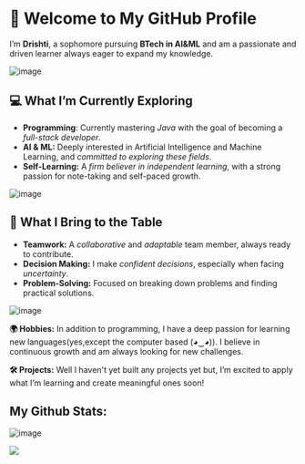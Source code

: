 # 👋 Welcome to My GitHub Profile
I’m **Drishti**, a sophomore pursuing **BTech in AI&ML** and am a passionate and driven learner always eager to expand my knowledge.

![image](https://i.postimg.cc/qMC4CLTk/jumping-gatito.gif)
## **💻 What I’m Currently Exploring**
- **Programming**: Currently mastering _Java_ with the goal of becoming a _full-stack developer_.
- **AI & ML:** Deeply interested in Artificial Intelligence and Machine Learning, and _committed to exploring these fields_.
- **Self-Learning:** A _firm believer in independent learning_, with a strong passion for note-taking and self-paced growth.

![image](https://i.postimg.cc/Njq9yFZz/nerd-spongebob.gif)


## **🤝 What I Bring to the Table**
- **Teamwork:** A _collaborative_ and _adaptable_ team member, always ready to contribute.
- **Decision Making:**  I make _confident decisions_, especially when facing _uncertainty_.
- **Problem-Solving:** Focused on breaking down problems and finding practical solutions.

![image](https://i.postimg.cc/m2G1khv6/200w.gif)

  
**🌍 Hobbies:**
In addition to programming, I have a deep passion for learning new languages(yes,except the computer based (◕‿◕)). I believe in continuous growth and am always looking for new challenges.

**🛠️ Projects:**
Well I haven't yet built any projects yet but, I’m excited to apply what I’m learning and create meaningful ones soon!

## **My Github Stats:**
![image](https://github-readme-streak-stats.herokuapp.com/?user=drishtiisharma&theme=dark&hide_border=true)

[![](https://visitcount.itsvg.in/api?id=drishtiisharma&label=&color=12&icon=5&pretty=false)](https://visitcount.itsvg.in)
